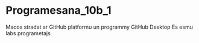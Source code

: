 # Programesana_10b_1
Macos stradat ar GitHub platformu un programmy GitHub Desktop
Es esmu labs programetajs
